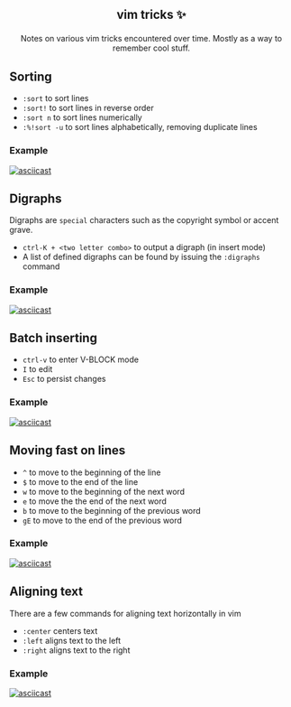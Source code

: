 ## <p align='center'>vim tricks ✨</p>

<p align='center'>
  Notes on various vim tricks encountered over time. Mostly as a way to remember cool stuff.
</p>

## Sorting

- `:sort` to sort lines
- `:sort!` to sort lines in reverse order
- `:sort n` to sort lines numerically
- `:%!sort -u` to sort lines alphabetically, removing duplicate lines

### Example

[![asciicast](https://asciinema.org/a/kZrHhTCOgNHBgGs5IQ9HEJmp5.svg)](https://asciinema.org/a/kZrHhTCOgNHBgGs5IQ9HEJmp5)

## Digraphs

Digraphs are `special` characters such as the copyright symbol or accent grave.

- `ctrl-K + <two letter combo>` to output a digraph (in insert mode)
- A list of defined digraphs can be found by issuing the `:digraphs` command

### Example

[![asciicast](https://asciinema.org/a/Ei8v9b4WWBF7vVyboZBoNUsHV.svg)](https://asciinema.org/a/Ei8v9b4WWBF7vVyboZBoNUsHV)

## Batch inserting

- `ctrl-v` to enter V-BLOCK mode
- `I` to edit
- `Esc` to persist changes

### Example

[![asciicast](https://asciinema.org/a/eKOAyrdaKtxd0sZqcLchLNsBp.svg)](https://asciinema.org/a/eKOAyrdaKtxd0sZqcLchLNsBp)

## Moving fast on lines

- `^` to move to the beginning of the line
- `$` to move to the end of the line
- `w` to move to the beginning of the next word
- `e` to move the the end of the next word
- `b` to move to the beginning of the previous word
- `gE` to move to the end of the previous word

### Example

[![asciicast](https://asciinema.org/a/khI5inqQovOn1b2tyujFYwX9U.svg)](https://asciinema.org/a/khI5inqQovOn1b2tyujFYwX9U)

## Aligning text

There are a few commands for aligning text horizontally in vim

- `:center` centers text
- `:left` aligns text to the left
- `:right` aligns text to the right

### Example

[![asciicast](https://asciinema.org/a/0xIOVtCTxidyWEUp73UY3lbF1.svg)](https://asciinema.org/a/0xIOVtCTxidyWEUp73UY3lbF1)
